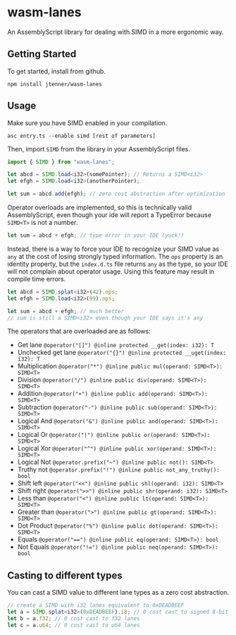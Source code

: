 # wasm-lanes

An AssemblyScript library for dealing with SIMD in a more ergonomic way.

## Getting Started

To get started, install from github.

```
npm install jtenner/wasm-lanes
```

## Usage

Make sure you have SIMD enabled in your compilation.

```
asc entry.ts --enable simd [rest of parameters]
```

Then, import `SIMD` from the library in your AssemblyScript files.

```ts
import { SIMD } from "wasm-lanes";

let abcd = SIMD.load<i32>(somePointer); // Returns a SIMD<i32>
let efgh = SIMD.load<i32>(anotherPointer);

let sum = abcd.add(efgh); // zero cost abstraction after optimization
```

Operator overloads are implemented, so this is technically valid AssemblyScript, even though your
ide will report a TypeError because `SIMD<T>` is not a number.

```ts
let sum = abcd + efgh; // type error in your IDE (yuck!)
```

Instead, there is a way to force your IDE to recognize your SIMD value as `any` at the cost of
losing strongly typed information. The `ops` property is an identity property, but the `index.d.ts`
file returns `any` as the type, so your IDE will not complain about operator usage. Using this
feature may result in compile time errors.

```ts
let abcd = SIMD.splat<i32>(42).ops;
let efgh = SIMD.load<i32>(99).ops;

let sum = abcd + efgh; // much better
// sum is still a SIMD<i32> even though your IDE says it's any
```

The operators that are overloaded are as follows:

- Get lane `@operator("[]") @inline protected __get(index: i32): T`
- Unchecked get lane `@operator("{}") @inline protected __uget(index: i32): T`
- Multiplication `@operator("*") @inline public mul(operand: SIMD<T>): SIMD<T>`
- Division `@operator("/") @inline public div(operand: SIMD<T>): SIMD<T>`
- Addition `@operator("+") @inline public add(operand: SIMD<T>): SIMD<T>`
- Subtraction `@operator("-") @inline public sub(operand: SIMD<T>): SIMD<T>`
- Logical And `@operator("&") @inline public and(operand: SIMD<T>): SIMD<T>`
- Logical Or `@operator("|") @inline public or(operand: SIMD<T>): SIMD<T>`
- Logical Xor `@operator("^") @inline public xor(operand: SIMD<T>): SIMD<T>`
- Logical Not `@operator.prefix("~") @inline public not(): SIMD<T>`
- Truthy not `@operator.prefix("!") @inline public not_any_truthy(): bool`
- Shift left `@operator("<<") @inline public shl(operand: i32): SIMD<T>`
- Shift right `@operator(">>") @inline public shr(operand: i32): SIMD<T>`
- Less than `@operator("<") @inline public lt(operand: SIMD<T>): SIMD<T>`
- Greater than `@operator(">") @inline public gt(operand: SIMD<T>): SIMD<T>`
- Dot Product `@operator("%") @inline public dot(operand: SIMD<T>): SIMD<T>`
- Equals `@operator("==") @inline public eq(operand: SIMD<T>): bool`
- Not Equals `@operator("!=") @inline public neq(operand: SIMD<T>): bool`

## Casting to different types

You can cast a SIMD value to different lane types as a zero cost abstraction.

```ts
// create a SIMD with i32 lanes equivalent to 0xDEADBEEF
let a = SIMD.splat<i32>(0xDEADBEEF).i8; // 0 cost cast to signed 8-bit integer lanes
let b = a.f32; // 0 cost cast to f32 lanes
let c = a.u64; // 0 cost cast to u64 lanes
```
